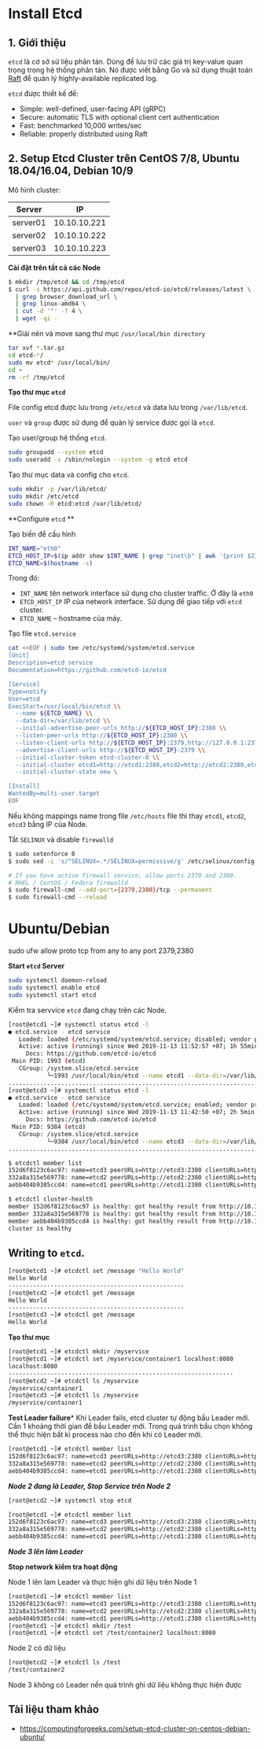 # Install Etcd
## 1. Giới thiệu

`etcd` là cơ sở sử liệu phân tán. Dùng để lưu trữ các giá trị key-value quan trọng trong hệ thống phân tán. Nó được viết bằng Go và sử dụng thuật toán [Raft](http://thesecretlivesofdata.com/raft/) để quản lý highly-available replicated log.

`etcd` được thiết kế để: 
- Simple: well-defined, user-facing API (gRPC)
- Secure: automatic TLS with optional client cert authentication
- Fast: benchmarked 10,000 writes/sec
- Reliable: properly distributed using Raft

## 2. Setup Etcd Cluster trên CentOS 7/8, Ubuntu 18.04/16.04, Debian 10/9

Mô hình cluster:

|Server|IP|
|------|--|
|server01|10.10.10.221|
|server02|10.10.10.222|
|server03|10.10.10.223|

**Cài đặt trên tất cả các Node**
```sh
$ mkdir /tmp/etcd && cd /tmp/etcd
$ curl -s https://api.github.com/repos/etcd-io/etcd/releases/latest \
  | grep browser_download_url \
  | grep linux-amd64 \
  | cut -d '"' -f 4 \
  | wget -qi -
```
**Giải nén và move sang thư mục `/usr/local/bin directory`
```sh
tar xvf *.tar.gz
cd etcd-*/
sudo mv etcd* /usr/local/bin/
cd ~
rm -rf /tmp/etcd
```
**Tạo thư mục `etcd`**

File config etcd được lưu trong `/etc/etcd` và data lưu trong `/var/lib/etcd`. 

`user` và `group` được sử dụng để quản lý service được gọi là `etcd`.

Tạo user/group hệ thống `etcd`.
```sh
sudo groupadd --system etcd
sudo useradd -s /sbin/nologin --system -g etcd etcd
```

Tạo thư mục data và config cho `etcd`.
```sh
sudo mkdir -p /var/lib/etcd/
sudo mkdir /etc/etcd
sudo chown -R etcd:etcd /var/lib/etcd/
```

**Configure `etcd` **

Tạo biến để cấu hình 
```sh
INT_NAME="eth0"
ETCD_HOST_IP=$(ip addr show $INT_NAME | grep "inet\b" | awk '{print $2}' | cut -d/ -f1)
ETCD_NAME=$(hostname -s)
```
Trong đó:
- `INT_NAME` tên network interface sử dụng cho cluster traffic. Ở đây là `eth0`
- `ETCD_HOST_IP` IP của network interface. Sử dụng để giao tiếp với `etcd` cluster.
- `ETCD_NAME` – hostname của máy.

Tạo file `etcd.service` 
```sh
cat <<EOF | sudo tee /etc/systemd/system/etcd.service
[Unit]
Description=etcd service
Documentation=https://github.com/etcd-io/etcd

[Service]
Type=notify
User=etcd
ExecStart=/usr/local/bin/etcd \\
  --name ${ETCD_NAME} \\
  --data-dir=/var/lib/etcd \\
  --initial-advertise-peer-urls http://${ETCD_HOST_IP}:2380 \\
  --listen-peer-urls http://${ETCD_HOST_IP}:2380 \\
  --listen-client-urls http://${ETCD_HOST_IP}:2379,http://127.0.0.1:2379 \\
  --advertise-client-urls http://${ETCD_HOST_IP}:2379 \\
  --initial-cluster-token etcd-cluster-0 \\
  --initial-cluster etcd1=http://etcd1:2380,etcd2=http://etcd2:2380,etcd3=http://etcd3:2380 \\
  --initial-cluster-state new \

[Install]
WantedBy=multi-user.target
EOF
```
Nếu không mappings name trong file `/etc/hosts` file thì thay `etcd1`, `etcd2`, `etcd3` bằng IP của Node.

Tắt `SELINUX` và disable `firewalld`
```sh
$ sudo setenforce 0
$ sudo sed -i 's/^SELINUX=.*/SELINUX=permissive/g' /etc/selinux/config

# If you have active firewall service, allow ports 2379 and 2380.
# RHEL / CentOS / Fedora firewalld
$ sudo firewall-cmd --add-port={2379,2380}/tcp --permanent
$ sudo firewall-cmd --reload
```
# Ubuntu/Debian
sudo ufw allow proto tcp from any to any port 2379,2380

**Start `etcd` Server**
```sh
sudo systemctl daemon-reload
sudo systemctl enable etcd
sudo systemctl start etcd
```

Kiểm tra servvice `etcd` đang chạy trên các Node.
```sh
[root@etcd1 ~]# systemctl status etcd -l
● etcd.service - etcd service
   Loaded: loaded (/etc/systemd/system/etcd.service; disabled; vendor preset: disabled)
   Active: active (running) since Wed 2019-11-13 11:52:57 +07; 1h 55min ago
     Docs: https://github.com/etcd-io/etcd
 Main PID: 1993 (etcd)
   CGroup: /system.slice/etcd.service
           └─1993 /usr/local/bin/etcd --name etcd1 --data-dir=/var/lib/etcd --initial-advertise-peer-urls http://10.10.10.221:2380 --listen-peer-urls http://10.10.10.221:2380 --listen-client-urls http://10.10.10.221:2379,http://127.0.0.1:2379 --advertise-client-urls http://10.10.10.221:2379 --initial-cluster-token etcd-cluster-0 --initial-cluster etcd1=http://etcd1:2380,etcd2=http://etcd2:2380,etcd3=http://etcd3:2380 --initial-cluster-state new
....................................................................................
[root@etcd3 ~]# systemctl status etcd -l
● etcd.service - etcd service
   Loaded: loaded (/etc/systemd/system/etcd.service; enabled; vendor preset: disabled)
   Active: active (running) since Wed 2019-11-13 11:42:50 +07; 2h 5min ago
     Docs: https://github.com/etcd-io/etcd
 Main PID: 9384 (etcd)
   CGroup: /system.slice/etcd.service
           └─9384 /usr/local/bin/etcd --name etcd3 --data-dir=/var/lib/etcd --initial-advertise-peer-urls http://10.10.10.223:2380 --listen-peer-urls http://10.10.10.223:2380 --listen-client-urls http://10.10.10.223:2379,http://127.0.0.1:2379 --advertise-client-urls http://10.10.10.223:2379 --initial-cluster-token etcd-cluster-0 --initial-cluster etcd1=http://etcd1:2380,etcd2=http://etcd2:2380,etcd3=http://etcd3:2380 --initial-cluster-state new
....................................................................................
```
```sh
$ etcdctl member list
152d6f8123c6ac97: name=etcd3 peerURLs=http://etcd3:2380 clientURLs=http://10.10.10.223:2379 isLeader=false
332a8a315e569778: name=etcd2 peerURLs=http://etcd2:2380 clientURLs=http://10.10.10.222:2379 isLeader=true
aebb404b9385ccd4: name=etcd1 peerURLs=http://etcd1:2380 clientURLs=http://10.10.10.221:2379 isLeader=false
```
```sh
$ etcdctl cluster-health
member 152d6f8123c6ac97 is healthy: got healthy result from http://10.10.10.223:2379
member 332a8a315e569778 is healthy: got healthy result from http://10.10.10.222:2379
member aebb404b9385ccd4 is healthy: got healthy result from http://10.10.10.221:2379
cluster is healthy
```
## Writing to `etcd`.
```sh
[root@etcd1 ~]# etcdctl set /message "Hello World"
Hello World
--------------------------------------------------
[root@etcd2 ~]# etcdctl get /message
Hello World
--------------------------------------------------
[root@etcd3 ~]# etcdctl get /message
Hello World
```
**Tạo thư mục**
```sh
[root@etcd1 ~]# etcdctl mkdir /myservice
[root@etcd1 ~]# etcdctl set /myservice/container1 localhost:8080
localhost:8080
----------------------------------------------------------------
[root@etcd2 ~]# etcdctl ls /myservice
/myservice/container1
[root@etcd3 ~]# etcdctl ls /myservice
/myservice/container1
```
**Test Leader failure***
Khi Leader fails, etcd cluster tự động bầu Leader mới. Cần 1 khoảng thời gian để bầu Leader mới. Trong quá trình bầu chọn không thể thực hiện bất kì process nào cho đến khi có Leader mới.
```sh
[root@etcd1 ~]# etcdctl member list
152d6f8123c6ac97: name=etcd3 peerURLs=http://etcd3:2380 clientURLs=http://10.10.10.223:2379 isLeader=false
332a8a315e569778: name=etcd2 peerURLs=http://etcd2:2380 clientURLs=http://10.10.10.222:2379 isLeader=true
aebb404b9385ccd4: name=etcd1 peerURLs=http://etcd1:2380 clientURLs=http://10.10.10.221:2379 isLeader=false
``` 
***Node 2 đang là Leader, Stop Service trên Node 2***
```sh
[root@etcd2 ~]# systemctl stop etcd
```
```sh
[root@etcd1 ~]# etcdctl member list
152d6f8123c6ac97: name=etcd3 peerURLs=http://etcd3:2380 clientURLs=http://10.10.10.223:2379 isLeader=true
332a8a315e569778: name=etcd2 peerURLs=http://etcd2:2380 clientURLs=http://10.10.10.222:2379 isLeader=false
aebb404b9385ccd4: name=etcd1 peerURLs=http://etcd1:2380 clientURLs=http://10.10.10.221:2379 isLeader=false
```
***Node 3 lên làm Leader***

**Stop network kiểm tra hoạt động**

Node 1 lên lam Leader và thực hiện ghi dữ liệu trên Node 1
```sh
[root@etcd1 ~]# etcdctl member list
152d6f8123c6ac97: name=etcd3 peerURLs=http://etcd3:2380 clientURLs=http://10.10.10.223:2379 isLeader=false
332a8a315e569778: name=etcd2 peerURLs=http://etcd2:2380 clientURLs=http://10.10.10.222:2379 isLeader=false
aebb404b9385ccd4: name=etcd1 peerURLs=http://etcd1:2380 clientURLs=http://10.10.10.221:2379 isLeader=true
[root@etcd1 ~]# etcdctl mkdir /test
[root@etcd1 ~]# etcdctl set /test/container2 localhost:8080
```
Node 2 có dữ liệu
```sh
[root@etcd2 ~]# etcdctl ls /test
/test/container2
```
Node 3 không có Leader nến quá trình ghi dữ liệu không thực hiện được
## Tài liệu tham khảo
- https://computingforgeeks.com/setup-etcd-cluster-on-centos-debian-ubuntu/
